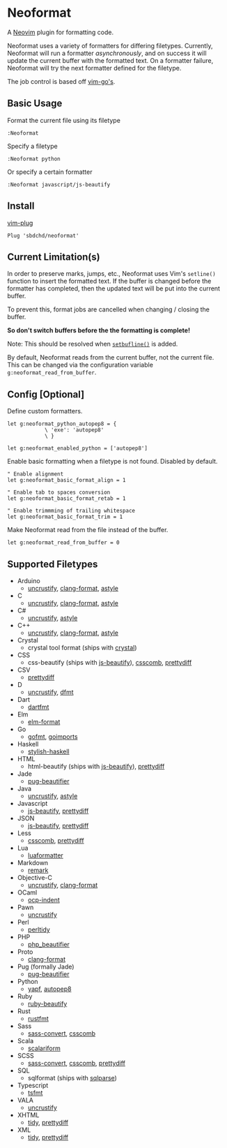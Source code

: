 # Neoformat

A [Neovim](https://neovim.io) plugin for formatting code.

Neoformat uses a variety of formatters for differing filetypes. Currently, Neoformat
will run a formatter _asynchronously_, and on success it will update the current
buffer with the formatted text. On a formatter failure, Neoformat will try the next
formatter defined for the filetype.

The job control is based off [vim-go's](https://github.com/fatih/vim-go).

## Basic Usage

Format the current file using its filetype

```viml
:Neoformat
```

Specify a filetype

```viml
:Neoformat python
```

Or specify a certain formatter

```viml
:Neoformat javascript/js-beautify
```

## Install

[vim-plug](https://github.com/junegunn/vim-plug)

```viml
Plug 'sbdchd/neoformat'
```

## Current Limitation(s)

In order to preserve marks, jumps, etc., Neoformat uses Vim's `setline()` function
to insert the formatted text. If the buffer is changed before the formatter has
completed, then the updated text will be put into the current buffer.

To prevent this, format jobs are cancelled when changing / closing the buffer.

**So don't switch buffers before the the formatting is complete!**

Note: This should be resolved when [`setbufline()`](https://github.com/vim/vim/blob/9bd547aca41799605c3a3f83444f6725c2d6eda9/runtime/doc/todo.txt#L177) is added.

By default, Neoformat reads from the current buffer, not the current file. This
can be changed via the configuration variable `g:neoformat_read_from_buffer`.

## Config [Optional]

Define custom formatters.

```viml
let g:neoformat_python_autopep8 = {
            \ 'exe': 'autopep8'
            \ }

let g:neoformat_enabled_python = ['autopep8']
```

Enable basic formatting when a filetype is not found. Disabled by default.

```viml
" Enable alignment
let g:neoformat_basic_format_align = 1

" Enable tab to spaces conversion
let g:neoformat_basic_format_retab = 1

" Enable trimmming of trailing whitespace
let g:neoformat_basic_format_trim = 1
```

Make Neoformat read from the file instead of the buffer.

```viml
let g:neoformat_read_from_buffer = 0
```

## Supported Filetypes

- Arduino
  - [uncrustify](http://uncrustify.sourceforge.net),
    [clang-format](http://clang.llvm.org/docs/ClangFormat.html),
    [astyle](http://astyle.sourceforge.net)
- C
  - [uncrustify](http://uncrustify.sourceforge.net),
    [clang-format](http://clang.llvm.org/docs/ClangFormat.html),
    [astyle](http://astyle.sourceforge.net)
- C#
  - [uncrustify](http://uncrustify.sourceforge.net),
    [astyle](http://astyle.sourceforge.net)
- C++
  - [uncrustify](http://uncrustify.sourceforge.net),
    [clang-format](http://clang.llvm.org/docs/ClangFormat.html),
    [astyle](http://astyle.sourceforge.net)
- Crystal
  - crystal tool format (ships with [crystal](http://crystal-lang.org))
- CSS
  - css-beautify (ships with [js-beautify](https://github.com/beautify-web/js-beautify)),
    [csscomb](http://csscomb.com),
    [prettydiff](https://github.com/prettydiff/prettydiff)
- CSV
  - [prettydiff](https://github.com/prettydiff/prettydiff)
- D
  - [uncrustify](http://uncrustify.sourceforge.net),
    [dfmt](https://github.com/Hackerpilot/dfmt)
- Dart
  - [dartfmt](https://www.dartlang.org/tools/)
- Elm
  - [elm-format](https://github.com/avh4/elm-format)
- Go
  - [gofmt](https://golang.org/cmd/gofmt/),
    [goimports](https://godoc.org/golang.org/x/tools/cmd/goimports)
- Haskell
  - [stylish-haskell](https://github.com/jaspervdj/stylish-haskell)
- HTML
  - html-beautify (ships with [js-beautify](https://github.com/beautify-web/js-beautify)),
    [prettydiff](https://github.com/prettydiff/prettydiff)
- Jade
  - [pug-beautifier](https://github.com/vingorius/pug-beautifier)
- Java
  - [uncrustify](http://uncrustify.sourceforge.net),
    [astyle](http://astyle.sourceforge.net)
- Javascript
  - [js-beautify](https://github.com/beautify-web/js-beautify),
    [prettydiff](https://github.com/prettydiff/prettydiff)
- JSON
  - [js-beautify](https://github.com/beautify-web/js-beautify),
    [prettydiff](https://github.com/prettydiff/prettydiff)
- Less
  - [csscomb](http://csscomb.com),
    [prettydiff](https://github.com/prettydiff/prettydiff)
- Lua
  - [luaformatter](https://github.com/LuaDevelopmentTools/luaformatter)
- Markdown
  - [remark](https://github.com/wooorm/remark)
- Objective-C
  - [uncrustify](http://uncrustify.sourceforge.net),
    [clang-format](http://clang.llvm.org/docs/ClangFormat.html)
- OCaml
  - [ocp-indent](http://www.typerex.org/ocp-indent.html)
- Pawn
  - [uncrustify](http://uncrustify.sourceforge.net)
- Perl
  - [perltidy](http://perltidy.sourceforge.net)
- PHP
  - [php_beautifier](http://pear.php.net/package/PHP_Beautifier)
- Proto
  - [clang-format](http://clang.llvm.org/docs/ClangFormat.html)
- Pug (formally Jade)
  - [pug-beautifier](https://github.com/vingorius/pug-beautifier)
- Python
  - [yapf](https://github.com/google/yapf),
    [autopep8](https://github.com/hhatto/autopep8)
- Ruby
  - [ruby-beautify](https://github.com/erniebrodeur/ruby-beautify)
- Rust
  - [rustfmt](https://github.com/rust-lang-nursery/rustfmt)
- Sass
  - [sass-convert](http://sass-lang.com/documentation/#executables),
    [csscomb](http://csscomb.com)
- Scala
  - [scalariform](https://github.com/scala-ide/scalariform)
- SCSS
  - [sass-convert](http://sass-lang.com/documentation/#executables),
    [csscomb](http://csscomb.com),
    [prettydiff](https://github.com/prettydiff/prettydiff)
- SQL
  - sqlformat (ships with [sqlparse](https://github.com/andialbrecht/sqlparse))
- Typescript
  - [tsfmt](https://github.com/vvakame/typescript-formatter)
- VALA
  - [uncrustify](http://uncrustify.sourceforge.net)
- XHTML
  - [tidy](http://www.html-tidy.org),
    [prettydiff](https://github.com/prettydiff/prettydiff)
- XML
  - [tidy](http://www.html-tidy.org),
    [prettydiff](https://github.com/prettydiff/prettydiff)
